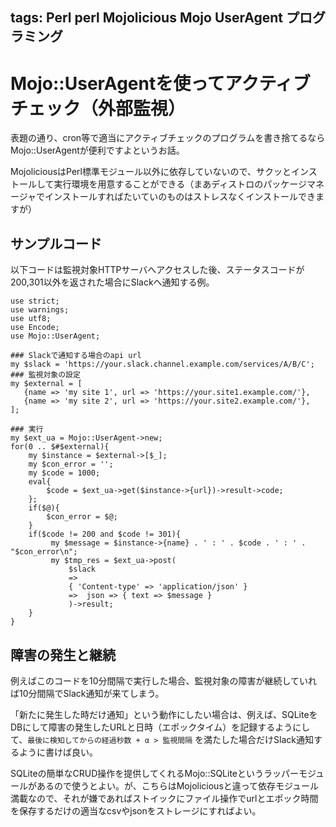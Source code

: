 tags: Perl perl Mojolicious Mojo UserAgent プログラミング
---
# Mojo::UserAgentを使ってアクティブチェック（外部監視）

表題の通り、cron等で適当にアクティブチェックのプログラムを書き捨てるならMojo::UserAgentが便利ですよというお話。

MojoliciousはPerl標準モジュール以外に依存していないので、サクッとインストールして実行環境を用意することができる（まあディストロのパッケージマネージャでインストールすればたいていのものはストレスなくインストールできますが）

## サンプルコード

以下コードは監視対象HTTPサーバへアクセスした後、ステータスコードが200,301以外を返された場合にSlackへ通知する例。

    use strict;
    use warnings;
    use utf8;
    use Encode;
    use Mojo::UserAgent;
    
    ### Slackで通知する場合のapi url
    my $slack = 'https://your.slack.channel.example.com/services/A/B/C';
    ### 監視対象の設定
    my $external = [
       {name => 'my site 1', url => 'https://your.site1.example.com/'},
       {name => 'my site 2', url => 'https://your.site2.example.com/'},
    ];
    
    ### 実行
    my $ext_ua = Mojo::UserAgent->new;
    for(0 .. $#$external){
        my $instance = $external->[$_];
        my $con_error = '';
        my $code = 1000;
        eval{
            $code = $ext_ua->get($instance->{url})->result->code;
        };
        if($@){
            $con_error = $@;
    	}
        if($code != 200 and $code != 301){
             my $message = $instance->{name} . ' : ' . $code . ' : ' . "$con_error\n";
             my $tmp_res = $ext_ua->post(
                 $slack
                 =>
                 { 'Content-type' => 'application/json' }
                 =>  json => { text => $message }
                 )->result;
        }
    }

## 障害の発生と継続

例えばこのコードを10分間隔で実行した場合、監視対象の障害が継続していれば10分間隔でSlack通知が来てしまう。

「新たに発生した時だけ通知」という動作にしたい場合は、例えば、SQLiteをDBにして障害の発生したURLと日時（エポックタイム）を記録するようにして、``` 最後に検知してからの経過秒数 + α > 監視間隔 ``` を満たした場合だけSlack通知するように書けば良い。

SQLiteの簡単なCRUD操作を提供してくれるMojo::SQLiteというラッパーモジュールがあるので使うとよい。が、こちらはMojoliciousと違って依存モジュール満載なので、それが嫌であればストイックにファイル操作でurlとエポック時間を保存するだけの適当なcsvやjsonをストレージにすればよい。
